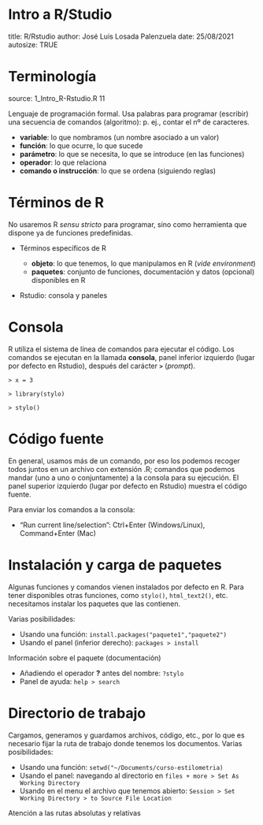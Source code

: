 Intro a R/Studio
========================================================
title: R/Rstudio
author: José Luis Losada Palenzuela
date: 25/08/2021
autosize: TRUE

Terminología
========================================================
source: 1_Intro_R-Rstudio.R 11

Lenguaje de programación formal. Usa palabras para programar (escribir) una secuencia de comandos (algoritmo): p. ej., contar el nº de caracteres.

- **variable**: lo que nombramos (un nombre asociado a un valor)
- **función**: lo que ocurre, lo que sucede
- **parámetro**: lo que se necesita, lo que se introduce (en las funciones)
- **operador**: lo que relaciona
- **comando o instrucción**: lo que se ordena (siguiendo reglas)

Términos de R
========================================================

No usaremos R _sensu stricto_ para programar, sino como herramienta que dispone ya de funciones predefinidas.

- Términos específicos de R

    - **objeto**: lo que tenemos, lo que manipulamos en R (_vide environment_)
    - **paquetes**: conjunto de funciones, documentación y datos (opcional) disponibles en R

- Rstudio: consola y paneles

Consola
========================================================

R utiliza el sistema de línea de comandos para ejecutar el código. Los comandos se ejecutan en la llamada **consola**, panel inferior izquierdo (lugar por defecto en Rstudio), después del carácter **`>`** (_prompt_).

 `> x = 3`

 `> library(stylo)`

 `> stylo()`

Código fuente
========================================================

En general, usamos más de un comando, por eso los podemos recoger todos juntos en un archivo con extensión .R; comandos que podemos mandar (uno a uno o conjuntamente) a la consola para su ejecución. El panel superior izquierdo (lugar por defecto en Rstudio) muestra el código fuente.

Para enviar los comandos a la consola: 

- “Run current line/selection”: Ctrl+Enter (Windows/Linux), Command+Enter (Mac)

Instalación y carga de paquetes
========================================================

Algunas funciones y comandos vienen instalados por defecto en R. Para tener disponibles otras funciones, como `stylo()`, `html_text2()`, etc. necesitamos instalar los paquetes que las contienen.

Varias posibilidades:

- Usando una función: `install.packages("paquete1","paquete2")`
- Usando el panel (inferior derecho): `packages > install`

Información sobre el paquete (documentación)

- Añadiendo el operador **?** antes del nombre: `?stylo`
- Panel de ayuda: `help > search`

Directorio de trabajo
========================================================

Cargamos, generamos y guardamos archivos, código, etc., por lo que es necesario fijar la ruta de trabajo donde tenemos los documentos. Varias posibilidades:

- Usando una función: `setwd("~/Documents/curso-estilometria)`
- Usando el panel: navegando al directorio en `files + more > Set As Working Directory`
- Usando en el menu el archivo que tenemos abierto: `Session > Set Working Directory > to Source File Location`

Atención a las rutas absolutas y relativas
